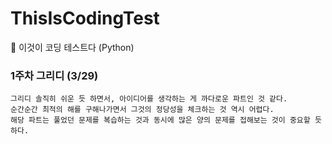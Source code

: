 # ThisIsCodingTest
📘 이것이 코딩 테스트다 (Python)

### 1주차 그리디 (3/29)

```
그리디 솔직히 쉬운 듯 하면서, 아이디어를 생각하는 게 까다로운 파트인 것 같다.  
순간순간 최적의 해를 구해나가면서 그것의 정당성을 체크하는 것 역시 어렵다.   
해당 파트는 풀었던 문제를 복습하는 것과 동시에 많은 양의 문제를 접해보는 것이 중요할 듯 하다.
```
